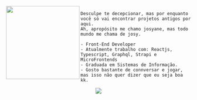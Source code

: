 
<img align="left" height="200" src="https://64.media.tumblr.com/6460796cd1492067ff7e3b406ac02884/d7f60dab526b66fc-72/s250x400/85032443665333701d6deba99c0b2ef05291ac41.gifv"/>
    
    Desculpe te decepcionar, mas por enquanto você só vai encontrar projetos antigos por aqui. 
    Ah, apropósito me chamo josyane, mas todo mundo me chama de josy.
    
    - Front-End Developer
    - Atualmente trabalho com: Reactjs, Typescript, Graphql, Strapi e MicroFrontends
    - Graduada em Sistemas de Informação. 
    - Gosto bastante de connversar e jogar, mas isso não quer dizer que eu seja boa kk.



<p align="center">
   <a href="https://www.linkedin.com/in/josyscript/">
    <img src="https://img.shields.io/badge/LinkedIn-230f2b?style=for-the-badge&logo=linkedin&logoColor=white" />
  </a>
  <!--  
  <a href="http://twitter.com/josyscript">
    <img src="https://img.shields.io/twitter/follow/josyscript?label=Twitter&logo=twitter&style=for-the-badge&logoColor=white&labelColor=f21d41&color=fedcba" />
  </a>
  <a href="https://www.instagram.com/josyscripts/">
    <img src="https://img.shields.io/badge/Instagram-230f2b?style=for-the-badge&logo=instagram&logoColor=white" />
  </a> -->
</p>


<!--
is a ✨ _special_ ✨ repository because its `README.md` (this file) appears on your GitHub profile.

Here are some ideas to get you started:

- 🔭 I’m currently working on ...
- 🌱 I’m currently learning ...
- 👯 I’m looking to collaborate on ...
- 🤔 I’m looking for help with ...
- 💬 Ask me about ...
- 📫 How to reach me: ...
- 😄 Pronouns: ...
- ⚡ Fun fact: ...
-->
